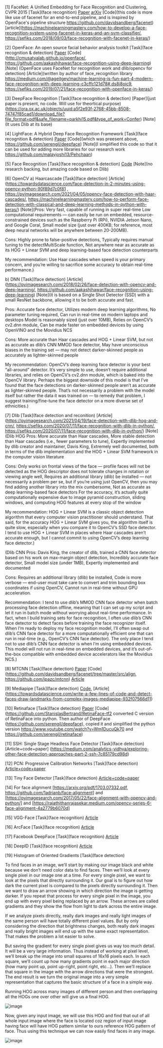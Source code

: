 [1] FaceNet: A Unified Embedding for Face Recognition and Clustering, CVPR 2015 [Task](face recognition) [Paper](https://www.cv-foundation.org/openaccess/content_cvpr_2015/html/Schroff_FaceNet_A_Unified_2015_CVPR_paper.html) [arXiv](https://arxiv.org/abs/1503.03832) [Code](this code is more like use of facenet for an end-to-end pipeline, and is inspired by OpenFace's pipeline structure https://github.com/davidsandberg/facenet) [article](https://machinelearningmastery.com/how-to-develop-a-face-recognition-system-using-facenet-in-keras-and-an-svm-classifier/, https://sefiks.com/2018/09/03/face-recognition-with-facenet-in-keras/) 

[2] OpenFace: An open source facial behavior analysis toolkit [Task](face recognition & detection) [Paper](https://ieeexplore.ieee.org/abstract/document/7477553?casa_token=jC0fbSjjguAAAAAA:y0qXivGgDR_X9aygYQRgNn9Wln6k9N8leOfkoHFl9nP32Unai00Z14_d_gsJSQHHhvQwXKVP1g)  [Code](http://cmusatyalab.github.io/openface/, https://github.com/aakashjhawar/face-recognition-using-deep-learning) [Note] (OpenFace uses FaceNet for recognition work and dlib/opencv for detection) [Article](written by author of face_recognition library https://medium.com/@ageitgey/machine-learning-is-fun-part-4-modern-face-recognition-with-deep-learning-c3cffc121d78#.ds8i8oic9, https://sefiks.com/2019/07/21/face-recognition-with-openface-in-keras/)

[3] DeepFace Recognition [Task](face recognition & detection) [Paper](just paper is present, no code. Will use for theortical purpose)(https://ora.ox.ac.uk/objects/uuid:a5f2e93f-2768-45bb-8508-74747f85cad1/download_file?file_format=pdf&safe_filename=parkhi15.pdf&type_of_work=Confer) [Note](It uses Dlib at its base)

[4] LightFace: A Hybrid Deep Face Recognition Framework [Task](face recognition & detection) [Paper](https://ieeexplore.ieee.org/document/92598020) [Code](which was preesent above, https://github.com/serengil/deepface) [Note](I simplified this code so that it can be used for adding more libraries for our research work https://github.com/malayjoshi13/Pehchaan)

[5] Face Recognition [Task](face recognition & detection) [Code](https://github.com/ageitgey/face_recognition#face-recognition) [Note](no research backing, but amazing code based on Dlib)

[6] OpenCV a) Haarcascade [Task](face detection) [Article](https://towardsdatascience.com/face-detection-in-2-minutes-using-opencv-python-90f89d7c0f81 , https://pyimagesearch.com/2021/04/05/opencv-face-detection-with-haar-cascades/, https://machinelearningmastery.com/how-to-perform-face-detection-with-classical-and-deep-learning-methods-in-python-with-keras/) [Note](Pros: Very fast, capable of running in super real-time
Low computational requirements — can easily be run on embedded, resource-constrained devices such as the Raspberry Pi (RPi), NVIDIA Jetson Nano, and Google Coral, Small model size (just over 400KB; for reference, most deep neural networks will be anywhere between 20-200MB).

Cons: Highly prone to false-positive detections, Typically requires manual tuning to the detectMultiScale function, Not anywhere near as accurate as its HOG + Linear SVM and deep learning-based face detection counterparts

My recommendation: Use Haar cascades when speed is your primary concern, and you’re willing to sacrifice some accuracy to obtain real-time performance.)

b) DNN [Task](face detection) [Article](https://pyimagesearch.com/2018/02/26/face-detection-with-opencv-and-deep-learning/, https://github.com/aakashjhawar/face-recognition-using-deep-learning) [Note](it is based on a Single Shot Detector (SSD) with a small ResNet backbone, allowing it to be both accurate and fast.

Pros: Accurate face detector, Utilizes modern deep learning algorithms, No parameter tuning required, Can run in real-time on modern laptops and desktops
Model is reasonably sized (just over 10MB), Relies on OpenCV’s cv2.dnn module, Can be made faster on embedded devices by using OpenVINO and the Movidius NCS

Cons: More accurate than Haar cascades and HOG + Linear SVM, but not as accurate as dlib’s CNN MMOD face detector, May have unconscious biases in the training set — may not detect darker-skinned people as accurately as lighter-skinned people

My recommendation: OpenCV’s deep learning face detector is your best “all-around” detector. It’s very simple to use, doesn’t require additional libraries, and relies on OpenCV’s cv2.dnn module, which is baked into the OpenCV library. Perhaps the biggest downside of this model is that I’ve found that the face detections on darker-skinned people aren’t as accurate as lighter-skinned people. That’s not necessarily a problem with the model itself but rather the data it was trained on — to remedy that problem, I suggest training/fine-tune the face detector on a more diverse set of ethnicities.)

[7] Dlib [Task](face detection and reconition) [Article](https://pyimagesearch.com/2021/04/19/face-detection-with-dlib-hog-and-cnn/, https://sefiks.com/2020/07/11/face-recognition-with-dlib-in-python/, https://sefiks.com/2020/07/11/face-recognition-with-dlib-in-python/) [Note] (Dlib HOG Pros: More accurate than Haar cascades, More stable detection than Haar cascades (i.e., fewer parameters to tune), Expertly implemented by dlib creator and maintainer, Davis King, Extremely well documented, both in terms of the dlib implementation and the HOG + Linear SVM framework in the computer vision literature

Cons: Only works on frontal views of the face — profile faces will not be detected as the HOG descriptor does not tolerate changes in rotation or viewing angle well, Requires an additional library (dlib) be installed — not necessarily a problem per se, but if you’re using just OpenCV, then you may find adding another library into the mix cumbersome, Not as accurate as deep learning-based face detectors
For the accuracy, it’s actually quite computationally expensive due to image pyramid construction, sliding windows, and computing HOG features at every stop of the window

My recommendation: HOG + Linear SVM is a classic object detection algorithm that every computer vision practitioner should understand. That said, for the accuracy HOG + Linear SVM gives you, the algorithm itself is quite slow, especially when you compare it to OpenCV’s SSD face detector. I tend to use HOG + Linear SVM in places where Haar cascades aren’t accurate enough, but I cannot commit to using OpenCV’s deep learning face detector.)

(Dlib CNN Pros: Davis King, the creator of dlib, trained a CNN face detector based on his work on max-margin object detection, Incredibly accurate face detector, Small model size (under 1MB), Expertly implemented and documented

Cons: Requires an additional library (dlib) be installed, Code is more verbose — end-user must take care to convert and trim bounding box coordinates if using OpenCV, Cannot run in real-time without GPU acceleration.

Recommendation: I tend to use dlib’s MMOD CNN face detector when batch processing face detection offline, meaning that I can set up my script and let it run in batch mode without worrying about real-time performance. In fact, when I build training sets for face recognition, I often use dlib’s CNN face detector to detect faces before training the face recognizer itself. When I’m ready to deploy my face recognition model, I’ll often swap out dlib’s CNN face detector for a more computationally efficient one that can run in real-time (e.g., OpenCV’s CNN face detector). 
The only place I tend not to use dlib’s CNN face detector is when I’m using embedded devices. This model will not run in real-time on embedded devices, and it’s out-of-the-box compatible with embedded device accelerators like the Movidius NCS.)

[8] MTCNN [Task](face detection) [Paper](https://arxiv.org/abs/1604.02878) [Code](https://github.com/davidsandberg/facenet/tree/master/src/align, https://github.com/ipazc/mtcnn) [Article](https://machinelearningmastery.com/how-to-perform-face-detection-with-classical-and-deep-learning-methods-in-python-with-keras/)

[9] Mediapipe [Task](face detection) [Code](https://google.github.io/mediapipe/solutions/face_detection), [Article] (https://towardsdatascience.com/write-a-few-lines-of-code-and-detect-faces-draw-landmarks-from-complex-images-mediapipe-932f07566d11)
 
[10] Retinaface [Task](face detection) [Paper](https://arxiv.org/pdf/1905.00641.pdf) [Code](https://github.com/StanislasBertrand/RetinaFace-tf2 converted C version of RetinaFace into python. Then author of DeepFace (https://github.com/serengil/deepface), copied it and simplified the python version https://www.youtube.com/watch?v=Wm1DucuQk70 and https://github.com/serengil/retinaface) 

[11]  SSH: Single Stage Headless Face Detector [Task](face detection) [Article+code+paper] (https://medium.com/analytics-vidhya/exploring-other-face-detection-approaches-part-2-ssh-7c85179cd98d)

[12] PCN: Progressive Calibration Networks [Task](face detection) [Article+code+paper](https://medium.com/analytics-vidhya/exploring-other-face-detection-approaches-part-3-pcn-395d3b07d62a)

[13] Tiny Face Detector [Task](face detection) [Article+code+paper](https://medium.com/analytics-vidhya/exploring-other-face-detection-approaches-part-4-tiny-face-684c8cba5b01)

[14] For face alignment [https://arxiv.org/pdf/1703.07332.pdf, https://github.com/1adrianb/face-alignment] and [https://pyimagesearch.com/2017/05/22/face-alignment-with-opencv-and-python/] and [https://rajathithanrajasekar.medium.com/opencv-series-6-face-alignment-4a2779b6070d]

[15] VGG-Face [Task](face recognition) [Article](https://sefiks.com/2018/08/06/deep-face-recognition-with-keras/)

[16] ArcFace [Task](face recognition) [Article](https://sefiks.com/2020/12/14/deep-face-recognition-with-arcface-in-keras-and-python/)

[17] Facebook DeepFace [Task](face recognition) [Article](https://sefiks.com/2020/02/17/face-recognition-with-facebook-deepface-in-keras/)

[18] DeepID [Task](face recognition) [Article](https://sefiks.com/2020/06/16/face-recognition-with-deepid-in-keras/)

[19] Histogram of Oriented Gradients [Task](face detection) 

To find faces in an image, we’ll start by making our image black and white because we don’t need color data to find faces. Then we’ll look at every single pixel in our image one at a time. For every single pixel, we want to look at the pixels that directly surrounding it. Our goal is to figure out how dark the current pixel is compared to the pixels directly surrounding it. Then we want to draw an arrow showing in which direction the image is getting darker. If you repeat that process for every single pixel in the image, you end up with every pixel being replaced by an arrow. These arrows are called gradients and they show the flow from light to dark across the entire image.

If we analyze pixels directly, really dark images and really light images of the same person will have totally different pixel values. But by only considering the direction that brightness changes, both really dark images and really bright images will end up with the same exact representation. That makes the problem a lot easier to solve.

But saving the gradient for every single pixel gives us way too much detail. It will be a very large information. Thus instead of working at pixel level, we’ll break up the image into small squares of 16x16 pixels each. In each square, we’ll count up how many gradients point in each major direction (how many point up, point up-right, point right, etc…). Then we’ll replace that square in the image with the arrow directions that were the strongest. The end result is we turn the original image into a very simple representation that captures the basic structure of a face in a simple way.

Running HOG across many images of different person and then overlapping all the HOGs one over other will give us a final HOG.

![image](https://user-images.githubusercontent.com/71775151/195912992-b3e6b175-4858-482b-aa0a-5c694325be22.png)

Now, given any input image, we will use this HOG and find that out of all whole input image where the face is located coz region of input image having face will have HOG pattern similar to ours reference HOG pattern of face. Thus using this technique we can now easily find faces in any image.

![image](https://user-images.githubusercontent.com/71775151/195915459-36336655-c2be-4cda-8e74-6bed9d76d886.png)





